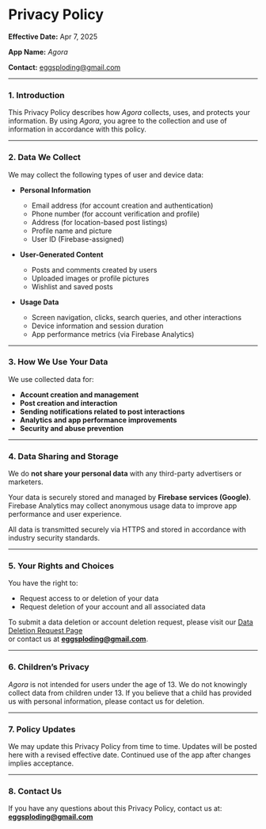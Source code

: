 # **Privacy Policy**

**Effective Date:** Apr 7, 2025

**App Name:** _Agora_

**Contact:** eggsploding@gmail.com

---

### 1. **Introduction**

This Privacy Policy describes how _Agora_ collects, uses, and protects your information. By using _Agora_, you agree to the collection and use of information in accordance with this policy.

---

### 2. **Data We Collect**

We may collect the following types of user and device data:

- **Personal Information**

  - Email address (for account creation and authentication)
  - Phone number (for account verification and profile)
  - Address (for location-based post listings)
  - Profile name and picture
  - User ID (Firebase-assigned)

- **User-Generated Content**

  - Posts and comments created by users
  - Uploaded images or profile pictures
  - Wishlist and saved posts

- **Usage Data**
  - Screen navigation, clicks, search queries, and other interactions
  - Device information and session duration
  - App performance metrics (via Firebase Analytics)

---

### 3. **How We Use Your Data**

We use collected data for:

- **Account creation and management**
- **Post creation and interaction**
- **Sending notifications related to post interactions**
- **Analytics and app performance improvements**
- **Security and abuse prevention**

---

### 4. **Data Sharing and Storage**

We do **not share your personal data** with any third-party advertisers or marketers.

Your data is securely stored and managed by **Firebase services (Google)**. Firebase Analytics may collect anonymous usage data to improve app performance and user experience.

All data is transmitted securely via HTTPS and stored in accordance with industry security standards.

---

### 5. **Your Rights and Choices**

You have the right to:

- Request access to or deletion of your data
- Request deletion of your account and all associated data

To submit a data deletion or account deletion request, please visit our [Data Deletion Request Page](https://github.com/ChinemeremChigbo/agora/blob/main/DELETE_DATA.md)  
or contact us at **eggsploding@gmail.com**.

---

### 6. **Children’s Privacy**

_Agora_ is not intended for users under the age of 13. We do not knowingly collect data from children under 13. If you believe that a child has provided us with personal information, please contact us for deletion.

---

### 7. **Policy Updates**

We may update this Privacy Policy from time to time. Updates will be posted here with a revised effective date. Continued use of the app after changes implies acceptance.

---

### 8. **Contact Us**

If you have any questions about this Privacy Policy, contact us at:  
**eggsploding@gmail.com**
